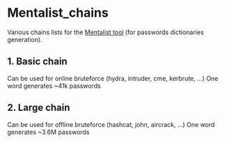# Mentalist_chains
Various chains lists for the [Mentalist tool](https://github.com/sc0tfree/mentalist) (for passwords dictionaries generation).

## 1. Basic chain
Can be used for online bruteforce (hydra, intruder, cme, kerbrute, ...) 
One word generates ~41k passwords

## 2. Large chain
Can be used for offline bruteforce (hashcat, john, aircrack, ...)
One word generates ~3.6M passwords
